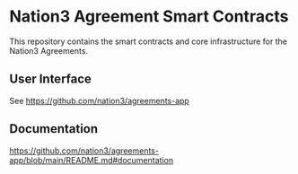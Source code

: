 # Nation3 Agreement Smart Contracts

This repository contains the smart contracts and core infrastructure for the Nation3 Agreements.

## User Interface

See https://github.com/nation3/agreements-app

## Documentation

https://github.com/nation3/agreements-app/blob/main/README.md#documentation
